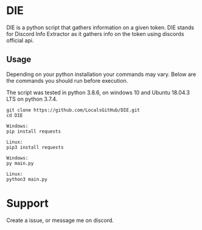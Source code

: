 # DIE
DIE is a python script that gathers information on a given token. DIE stands for Discord Info Extractor as it gathers info on the token using discords official api.

## Usage

Depending on your python installation your commands may vary. 
Below are the commands you should run before execution.

The script was tested in python 3.8.6, on windows 10 and Ubuntu 18.04.3 LTS on python 3.7.4.

```
git clone https://github.com/LocalsGitHub/DIE.git
cd DIE

Windows:
pip install requests

Linux:
pip3 install requests

Windows:
py main.py

Linux:
python3 main.py
```

# Support
Create a issue, or message me on discord.
